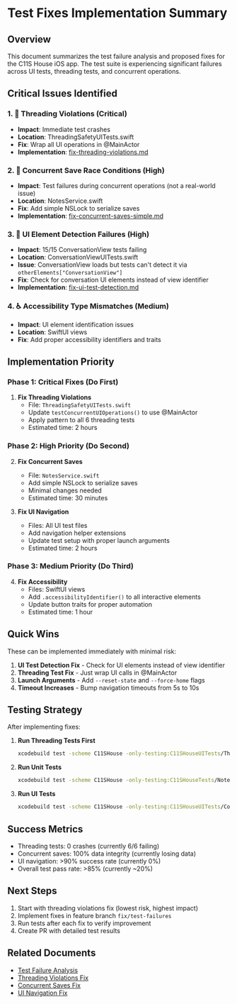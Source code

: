 # Test Fixes Implementation Summary

## Overview
This document summarizes the test failure analysis and proposed fixes for the C11S House iOS app. The test suite is experiencing significant failures across UI tests, threading tests, and concurrent operations.

## Critical Issues Identified

### 1. 🚨 Threading Violations (Critical)
- **Impact**: Immediate test crashes
- **Location**: ThreadingSafetyUITests.swift
- **Fix**: Wrap all UI operations in @MainActor
- **Implementation**: [fix-threading-violations.md](implementation/fix-threading-violations.md)

### 2. 🔄 Concurrent Save Race Conditions (High)
- **Impact**: Test failures during concurrent operations (not a real-world issue)
- **Location**: NotesService.swift
- **Fix**: Add simple NSLock to serialize saves
- **Implementation**: [fix-concurrent-saves-simple.md](implementation/fix-concurrent-saves-simple.md)

### 3. 🧭 UI Element Detection Failures (High)
- **Impact**: 15/15 ConversationView tests failing
- **Location**: ConversationViewUITests.swift
- **Issue**: ConversationView loads but tests can't detect it via `otherElements["ConversationView"]`
- **Fix**: Check for conversation UI elements instead of view identifier
- **Implementation**: [fix-ui-test-detection.md](implementation/fix-ui-test-detection.md)

### 4. ♿ Accessibility Type Mismatches (Medium)
- **Impact**: UI element identification issues
- **Location**: SwiftUI views
- **Fix**: Add proper accessibility identifiers and traits

## Implementation Priority

### Phase 1: Critical Fixes (Do First)
1. **Fix Threading Violations**
   - File: `ThreadingSafetyUITests.swift`
   - Update `testConcurrentUIOperations()` to use @MainActor
   - Apply pattern to all 6 threading tests
   - Estimated time: 2 hours

### Phase 2: High Priority (Do Second)
2. **Fix Concurrent Saves**
   - File: `NotesService.swift`
   - Add simple NSLock to serialize saves
   - Minimal changes needed
   - Estimated time: 30 minutes

3. **Fix UI Navigation**
   - Files: All UI test files
   - Add navigation helper extensions
   - Update test setup with proper launch arguments
   - Estimated time: 2 hours

### Phase 3: Medium Priority (Do Third)
4. **Fix Accessibility**
   - Files: SwiftUI views
   - Add `.accessibilityIdentifier()` to all interactive elements
   - Update button traits for proper automation
   - Estimated time: 1 hour

## Quick Wins

These can be implemented immediately with minimal risk:

1. **UI Test Detection Fix** - Check for UI elements instead of view identifier
2. **Threading Test Fix** - Just wrap UI calls in @MainActor
3. **Launch Arguments** - Add `--reset-state` and `--force-home` flags
4. **Timeout Increases** - Bump navigation timeouts from 5s to 10s

## Testing Strategy

After implementing fixes:

1. **Run Threading Tests First**
   ```bash
   xcodebuild test -scheme C11SHouse -only-testing:C11SHouseUITests/ThreadingSafetyUITests
   ```

2. **Run Unit Tests**
   ```bash
   xcodebuild test -scheme C11SHouse -only-testing:C11SHouseTests/NotesServiceTests
   ```

3. **Run UI Tests**
   ```bash
   xcodebuild test -scheme C11SHouse -only-testing:C11SHouseUITests/ConversationViewUITests
   ```

## Success Metrics

- Threading tests: 0 crashes (currently 6/6 failing)
- Concurrent saves: 100% data integrity (currently losing data)
- UI navigation: >90% success rate (currently 0%)
- Overall test pass rate: >85% (currently ~20%)

## Next Steps

1. Start with threading violations fix (lowest risk, highest impact)
2. Implement fixes in feature branch `fix/test-failures`
3. Run tests after each fix to verify improvement
4. Create PR with detailed test results

## Related Documents

- [Test Failure Analysis](test-failure-analysis.md)
- [Threading Violations Fix](implementation/fix-threading-violations.md)
- [Concurrent Saves Fix](implementation/fix-concurrent-saves.md)
- [UI Navigation Fix](implementation/fix-ui-test-navigation.md)